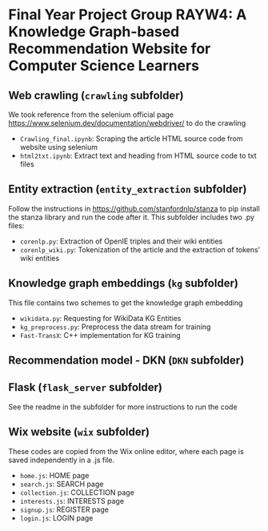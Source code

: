 # Final Year Project Group RAYW4: A Knowledge Graph-based Recommendation Website for Computer Science Learners

## Web crawling (`crawling` subfolder)
We took reference from the selenium official page https://www.selenium.dev/documentation/webdriver/ to do the crawling
- `Crawling_final.ipynb`: Scraping the article HTML source code from website using selenium 
- `html2txt.ipynb`: Extract text and heading from HTML source code to txt files

## Entity extraction (`entity_extraction` subfolder)
Follow the instructions in https://github.com/stanfordnlp/stanza to pip install the stanza library and run the code after it. This subfolder includes two .py files:
- `corenlp.py`: Extraction of OpenIE triples and their wiki entities
- `corenlp_wiki.py`: Tokenization of the article and the extraction of tokens' wiki entities

## Knowledge graph embeddings  (`kg` subfolder)
This file contains two schemes to get the knowledge graph embedding
- `wikidata.py`: Requesting for WikiData KG Entities
- `kg_preprocess.py`: Preprocess the data stream for training
- `Fast-TransX`: C++ implementation for KG training

## Recommendation model - DKN (`DKN` subfolder)

## Flask (`flask_server` subfolder)
See the readme in the subfolder for more instructions to run the code

## Wix website (`wix` subfolder)
These codes are copied from the Wix online editor, where each page is saved independently in a .js file. 
- `home.js`: HOME page
- `search.js`: SEARCH page 
- `collection.js`: COLLECTION page
- `interests.js`: INTERESTS page
- `signup.js`: REGISTER page 
- `login.js`: LOGIN page

